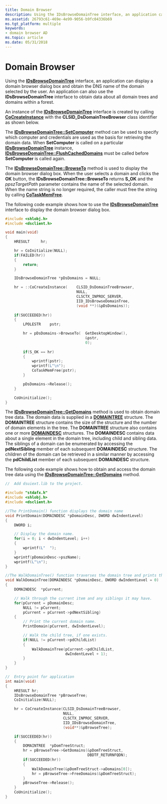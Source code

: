 ```yaml
---
title: Domain Browser
description: Using the IDsBrowseDomainTree interface, an application can display a domain browser dialog box and obtain the DNS name of the domain selected by the user.
ms.assetid: 26793c61-469e-4e99-9056-b9fc04336b69
ms.tgt_platform: multiple
keywords:
- domain browser AD
ms.topic: article
ms.date: 05/31/2018
---
```


# Domain Browser

Using the [**IDsBrowseDomainTree**](https://msdn.microsoft.com/library/ms676955(v=VS.85).aspx) interface, an application can display a domain browser dialog box and obtain the DNS name of the domain selected by the user. An application can also use the **IDsBrowseDomainTree** interface to obtain data about all domain trees and domains within a forest.

An instance of the [**IDsBrowseDomainTree**](https://msdn.microsoft.com/library/ms676955(v=VS.85).aspx) interface is created by calling [**CoCreateInstance**](https://msdn.microsoft.com/library/ms686615(v=VS.85).aspx) with the **CLSID\_DsDomainTreeBrowser** class identifier as shown below.

The [**IDsBrowseDomainTree::SetComputer**](https://msdn.microsoft.com/library/ms676960(v=VS.85).aspx) method can be used to specify which computer and credentials are used as the basis for retrieving the domain data. When **SetComputer** is called on a particular [**IDsBrowseDomainTree**](https://msdn.microsoft.com/library/ms676955(v=VS.85).aspx) instance, [**IDsBrowseDomainTree::FlushCachedDomains**](https://msdn.microsoft.com/library/ms676957(v=VS.85).aspx) must be called before **SetComputer** is called again.

The [**IDsBrowseDomainTree::BrowseTo**](https://msdn.microsoft.com/library/ms676956(v=VS.85).aspx) method is used to display the domain browser dialog box. When the user selects a domain and clicks the **OK** button, the **IDsBrowseDomainTree::BrowseTo** returns **S\_OK** and the *ppszTargetPath* parameter contains the name of the selected domain. When the name string is no longer required, the caller must free the string by calling [**CoTaskMemFree**](https://msdn.microsoft.com/library/ms680722(v=VS.85).aspx).

The following code example shows how to use the [**IDsBrowseDomainTree**](https://msdn.microsoft.com/library/ms676955(v=VS.85).aspx) interface to display the domain browser dialog box.


```C++
#include <shlobj.h>
#include <dsclient.h>

void main(void)
{
    HRESULT     hr;

    hr = CoInitialize(NULL);
    if(FAILED(hr)) 
    {
        return;
    }

    IDsBrowseDomainTree *pDsDomains = NULL;

    hr = ::CoCreateInstance(    CLSID_DsDomainTreeBrowser,
                                NULL,
                                CLSCTX_INPROC_SERVER,
                                IID_IDsBrowseDomainTree,
                                (void **)(&pDsDomains));
    
    if(SUCCEEDED(hr))
    {
        LPOLESTR    pstr;        

        hr = pDsDomains->BrowseTo(  GetDesktopWindow(),
                                    &pstr,
                                    0);
        
        if(S_OK == hr)
        {
            wprintf(pstr);
            wprintf(L"\n");
            CoTaskMemFree(pstr);
        }

        pDsDomains->Release();
    }

    CoUninitialize();
}
```



The [**IDsBrowseDomainTree::GetDomains**](https://msdn.microsoft.com/library/ms676959(v=VS.85).aspx) method is used to obtain domain tree data. The domain data is supplied in a [**DOMAINTREE**](/windows/desktop/api/Dsclient/ns-dsclient-domain_tree) structure. The **DOMAINTREE** structure contains the size of the structure and the number of domain elements in the tree. The **DOMAINTREE** structure also contains one or more [**DOMAINDESC**](/windows/desktop/api/Dsclient/ns-dsclient-domaindesc) structures. The **DOMAINDESC** contains data about a single element in the domain tree, including child and sibling data. The siblings of a domain can be enumerated by accessing the **pdNextSibling** member of each subsequent **DOMAINDESC** structure. The children of the domain can be retrieved in a similar manner by accessing the **pdChildList** member of each subsequent **DOMAINDESC** structure.

The following code example shows how to obtain and access the domain tree data using the [**IDsBrowseDomainTree::GetDomains**](https://msdn.microsoft.com/library/ms676959(v=VS.85).aspx) method.


```C++
//  Add dsuiext.lib to the project.

#include "stdafx.h"
#include <shlobj.h>
#include <dsclient.h>

//The PrintDomain() function displays the domain name
void PrintDomain(DOMAINDESC *pDomainDesc, DWORD dwIndentLevel)
{
    DWORD i;

    // Display the domain name.
    for(i = 0; i < dwIndentLevel; i++)
    {
        wprintf(L"  ");
    }
    wprintf(pDomainDesc->pszName);
    wprintf(L"\n");
}

//The WalkDomainTree() function traverses the domain tree and prints the current domain name
void WalkDomainTree(DOMAINDESC *pDomainDesc, DWORD dwIndentLevel = 0)
{
    DOMAINDESC  *pCurrent;

    // Walk through the current item and any siblings it may have.
    for(pCurrent = pDomainDesc; 
        NULL != pCurrent; 
        pCurrent = pCurrent->pdNextSibling)
    {
        // Print the current domain name.
        PrintDomain(pCurrent, dwIndentLevel);

        // Walk the child tree, if one exists.
        if(NULL != pCurrent->pdChildList)
        {
            WalkDomainTree(pCurrent->pdChildList, 
                           dwIndentLevel + 1);
        }
    }
}

//  Entry point for application
int main(void)
{
    HRESULT hr;
    IDsBrowseDomainTree *pBrowseTree;
    CoInitialize(NULL);

    hr = CoCreateInstance(CLSID_DsDomainTreeBrowser,
                          NULL,
                          CLSCTX_INPROC_SERVER,
                          IID_IDsBrowseDomainTree,
                          (void**)&pBrowseTree);

    if(SUCCEEDED(hr))
    {
        DOMAINTREE  *pDomTreeStruct;
        hr = pBrowseTree->GetDomains(&pDomTreeStruct, 
                                     DBDTF_RETURNFQDN);
        if(SUCCEEDED(hr))
        {
            WalkDomainTree(&pDomTreeStruct->aDomains[0]);
            hr = pBrowseTree->FreeDomains(&pDomTreeStruct);
        }
        pBrowseTree->Release();
    }
    CoUninitialize();
}
```



 

 




